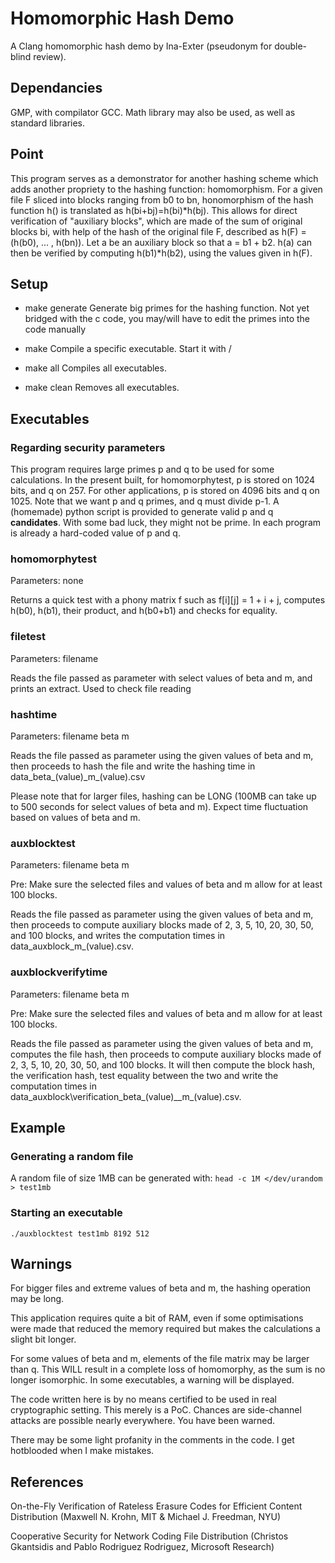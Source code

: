 # Homomorphic Hash Demo

A Clang homomorphic hash demo by Ina-Exter (pseudonym for double-blind review).

## Dependancies

GMP, with compilator GCC. Math library may also be used, as well as standard libraries.

## Point

This program serves as a demonstrator for another hashing scheme which adds another propriety to the hashing function: homomorphism. For a given file F sliced into blocks ranging from b0 to bn, honomorphism of the hash function h() is translated as h(bi+bj)=h(bi)\*h(bj). This allows for direct verification of "auxiliary blocks", which are made of the sum of original blocks bi, with help of the hash of the original file F, described as h(F) = (h(b0), ... , h(bn)).
Let a be an auxiliary block so that a = b1 + b2. h(a) can then be verified by computing h(b1)\*h(b2), using the values given in h(F). 

## Setup

* make generate 
Generate big primes for the hashing function. Not yet bridged with the c code, you may/will have to edit the primes into the code manually

* make <executable name>
Compile a specific executable. Start it with /<excutable name>

* make all
Compiles all executables.

* make clean
Removes all executables.

## Executables

### Regarding security parameters

This program requires large primes p and q to be used for some calculations. In the present built, for homomorphytest, p is stored on 1024 bits, and q on 257. For other applications, p is stored on 4096 bits and q on 1025. Note that we want p and q primes, and q must divide p-1. A (homemade) python script is provided to generate valid p and q **candidates**. With some bad luck, they might not be prime. In each program is already a hard-coded value of p and q.

### homomorphytest

Parameters: none

Returns a quick test with a phony matrix f such as f[i][j] = 1 + i + j, computes h(b0), h(b1), their product, and h(b0+b1) and checks for equality.

### filetest

Parameters: filename

Reads the file passed as parameter with select values of beta and m, and prints an extract. Used to check file reading

### hashtime

Parameters: filename beta m

Reads the file passed as parameter using the given values of beta and m, then proceeds to hash the file and write the hashing time in data\_beta\_(value)\_m\_(value).csv

Please note that for larger files, hashing can be LONG (100MB can take up to 500 seconds for select values of beta and m). Expect time fluctuation based on values of beta and m.

### auxblocktest

Parameters: filename beta m

Pre: Make sure the selected files and values of beta and m allow for at least 100 blocks.

Reads the file passed as parameter using the given values of beta and m, then proceeds to compute auxiliary blocks made of 2, 3, 5, 10, 20, 30, 50, and 100 blocks, and writes the computation times in data\_auxblock\_m\_(value).csv. 

### auxblockverifytime

Parameters: filename beta m

Pre: Make sure the selected files and values of beta and m allow for at least 100 blocks.

Reads the file passed as parameter using the given values of beta and m, computes the file hash, then proceeds to compute auxiliary blocks made of 2, 3, 5, 10, 20, 30, 50, and 100 blocks. It will then compute the block hash, the verification hash, test equality between the two and write the computation times in data\_auxblock\verification\_beta\_(value)\_\_m\_(value).csv. 

## Example

### Generating a random file

A random file of size 1MB can be generated with: ```head -c 1M </dev/urandom > test1mb``` 

### Starting an executable

```./auxblocktest test1mb 8192 512```

## Warnings

For bigger files and extreme values of beta and m, the hashing operation may be long.

This application requires quite a bit of RAM, even if some optimisations were made that reduced the memory required but makes the calculations a slight bit longer.

For some values of beta and m, elements of the file matrix may be larger than q. This WILL result in a complete loss of homomorphy, as the sum is no longer isomorphic. In some executables, a warning will be displayed.

The code written here is by no means certified to be used in real cryptographic setting. This merely is a PoC. Chances are side-channel attacks are possible nearly everywhere. You have been warned.

There may be some light profanity in the comments in the code. I get hotblooded when I make mistakes.

## References

On-the-Fly Verification of Rateless Erasure Codes for Efficient Content Distribution (Maxwell N. Krohn, MIT & Michael J. Freedman, NYU)

Cooperative Security for Network Coding File Distribution (Christos Gkantsidis and Pablo Rodriguez Rodriguez, Microsoft Research)
